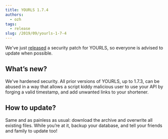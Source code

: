 ```yaml
---
title: YOURLS 1.7.4
authors:
  - ozh
tags:
  - release
slug: /2019/09/yourls-1-7-4
---
```


We've just [released](https://github.com/YOURLS/YOURLS/releases/tag/1.7.4) a security patch for YOURLS, so everyone is advised to update when possible.

<!--truncate-->

## What’s new?

We've hardened security. All prior versions of YOURLS, up to 1.7.3, can be abused in a way that allows a script kiddy malicious user to use your API by forging a valid timestamp, and add unwanted links to your shortener.

## How to update?

Same and as painless as usual: download the archive and overwrite all existing files. While you’re at it, backup your database, and tell your friends and family to update too!
